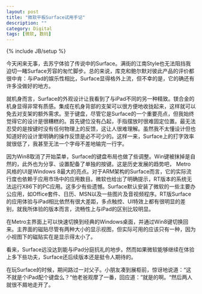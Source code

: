 ```yaml
---
layout: post
title: "微软平板Surface试用手记"
description: ""
category: Digital
tags: [微软, 数码]
---
```

{% include JB/setup %}


今天闲来无事，去苏宁体验了传说中的Surface。满街的江南Style也无法阻挡我迫切一睹Surface芳容的匆忙脚步。总的来说，库克和鲍尔默对彼此产品的评价都很中肯：与iPad的娱乐性相比，Surface显得格外上流，但不幸的是，它的确还有许多没做好的地方。

就机身而言，Surface的外观设计让我看到了与iPad不同的另一种精致。镁合金的机身显得非常有质感。集成在机身背部的支架可以很方便地收拢起来，这样就可以免去对支架的额外需求。至于键盘，尽管它是Surface的一个重要亮点，但我始终觉得它的设计是很糟糕的。首先键位没有凸起，手指摆放时很难固定位置。最无法忍受的是按键时没有任何物理上的反馈，这让人很难理解。虽然我不太懂设计但也知道好的设计里明确的操作反馈是必不可少的。这样一来，Surface上的打字效率就很低了，我甚至无法一个字母不差地输完一行字。

因为Win8取消了开始菜单，Surface的键盘布局也做了些调整。Win键被抹掉是自然的，此外也为分享、设置配备了单独的按键。这是历史发展的趋势吧，
Metro风格的UI是Windows 8最大的亮点。对于ARM架构的Surface而言，它的实际流行度也依赖于应用市场中的应用数目。微软也给出了明确提示，RT版本的系统无法运行X86下的PC应用。这多少有些遗憾。Surface默认安装了微软的一些主要办公应用，如Office套件、日历、MSN以及一些图片及音视频程序。RT版Surface的应用体验与iPad相比依然有很大差距，多点触控、UI特效上都有很明显的差别，就我所体验的版本而言，流畅性上与iPad的区别比较明显。

在Metro主界面上可以快速切换到经典的Windows桌面，并通过Win8键切换回来。主界面的磁贴尽管有两种大小的显示视图，但实际可用的应该只有一种，因为小视图下的磁贴实在是显示得太小了。

看来，Surface远没达到能与iPad分庭抗礼的地步。然而如果微软能够继续在体验上多下些功夫，Surface还后续版本还是挺令人期待的。

在玩Surface的时候，期间路过一对父子。小朋友凑到展柜前，惊讶地说道：“这不就是个iPad配个键盘么？“他老爸观摩了一番，回应道：”就是的啊。“然后两人就很不屑地走开了。

